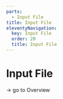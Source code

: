 ```yaml
---
parts:
  - Input File
title: Input File
eleventyNavigation:
  key: Input File
  order: 20
  title: Input File
---
```

# Input File

-> go to Overview
